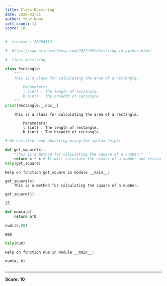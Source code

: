 ```yaml
---
title: Class-Docstring
date: 2025-03-21
author: Your Name
cell_count: 11
score: 10
---
```


```python
#  created : 20250113
```


```python
#  https://www.scientecheasy.com/2022/09/docstring-in-python.html/
```


```python
#  class docstring
```


```python
class Rectangle:
    """
    This is a class for calculating the area of a rectangle.

        Parameters:
        l (int) : The length of rectangle.
        b (int) : The breadth of rectangle.
    """
print(Rectangle.__doc__)
```

    
        This is a class for calculating the area of a rectangle.
    
            Parameters:
            l (int) : The length of rectangle.
            b (int) : The breadth of rectangle.
        



```python
# We can also read docstring using the syntax help()
```


```python
def get_square(x):
    "This is a method for calculating the square of a number."
    return x * x # It will calculate the square of a number and return the output.
help(get_square)
```

    Help on function get_square in module __main__:
    
    get_square(x)
        This is a method for calculating the square of a number.
    



```python
get_square(5)
```




    25




```python
def num(a,b):
    return a*b

```


```python
num(10,90)
```




    900




```python
help(num)
```

    Help on function num in module __main__:
    
    num(a, b)
    



```python

```


---
**Score: 10**